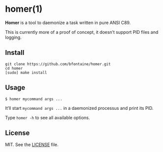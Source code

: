 # homer(1)

**Homer** is a tool to daemonize a task written in pure ANSI C89.

This is currently more of a proof of concept, it doesn’t support PID files and
logging.

## Install

    git clone https://github.com/bfontaine/homer.git
    cd homer
    [sudo] make install

## Usage

    $ homer mycommand args ...

It’ll start `mycommand args ...` in a daemonized processus and print its PID.

Type `homer -h` to see all available options.

## License

MIT. See the [LICENSE][] file.

[LICENSE]: https://github.com/bfontaine/homer/blob/master/LICENSE
